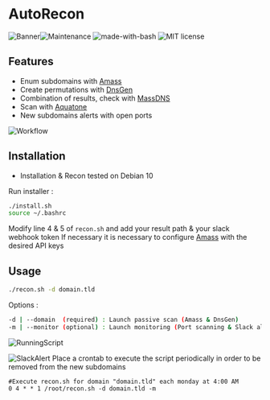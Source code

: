 
# AutoRecon
![Banner](https://image.noelshack.com/fichiers/2019/03/5/1547806549-ti-banner.png)![Maintenance](https://img.shields.io/badge/Maintained%3F-yes-green.svg) ![made-with-bash](https://img.shields.io/badge/Made%20with-Bash-1f425f.svg)  ![MIT license](https://img.shields.io/badge/License-MIT-blue.svg)

## Features
- Enum subdomains with [Amass](https://github.com/OWASP/Amass/)
- Create permutations with [DnsGen](https://github.com/ProjectAnte/dnsgen)
- Combination of results, check with [MassDNS](https://github.com/blechschmidt/massdns)
- Scan with [Aquatone](https://github.com/michenriksen/aquatone)
- New subdomains alerts with open ports

![Workflow](http://image.noelshack.com/fichiers/2019/41/2/1570532619-workflow.png)

## Installation
- Installation & Recon tested on Debian 10

Run installer :
```bash
./install.sh
source ~/.bashrc
```
Modify line 4 & 5 of ```recon.sh``` and add your result path & your slack webhook token
If necessary it is necessary to configure [Amass](https://github.com/OWASP/Amass/) with the desired API keys

## Usage

```bash
./recon.sh -d domain.tld
```

Options :
```bash
-d | --domain  (required) : Launch passive scan (Amass & DnsGen)
-m | --monitor (optional) : Launch monitoring (Port scanning & Slack alerting)
```

![RunningScript](http://image.noelshack.com/fichiers/2019/41/2/1570533971-runningscript.png)

![SlackAlert](http://image.noelshack.com/fichiers/2019/41/2/1570533971-slackalert.png)
Place a crontab to execute the script periodically in order to be removed from the new subdomains
```
#Execute recon.sh for domain "domain.tld" each monday at 4:00 AM
0 4 * * 1 /root/recon.sh -d domain.tld -m
```